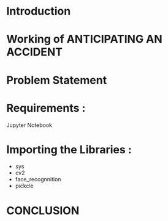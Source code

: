 # Introduction
# Working of ANTICIPATING AN ACCIDENT
# Problem Statement
# Requirements :
Jupyter Notebook
# Importing the Libraries :
- sys
- cv2
- face_recognnition
- pickcle

# CONCLUSION



